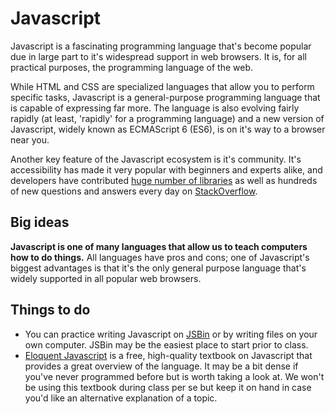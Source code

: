 # Javascript
Javascript is a fascinating programming language that's become popular due in large part to it's widespread support in web browsers. It is, for all practical purposes, the programming language of the web.

While HTML and CSS are specialized languages that allow you to perform specific tasks, Javascript is a general-purpose programming language that is capable of expressing far more. The language is also evolving fairly rapidly (at least, 'rapidly' for a programming language) and a new version of Javascript, widely known as ECMAScript 6 (ES6), is on it's way to a browser near you.

Another key feature of the Javascript ecosystem is it's community. It's accessibility has made it very popular with beginners and experts alike, and developers have contributed [huge number of libraries](https://www.npmjs.com/) as well as hundreds of new questions and answers every day on [StackOverflow](http://stackoverflow.com/tags).

## Big ideas
**Javascript is one of many languages that allow us to teach computers how to do things.** All languages have pros and cons; one of Javascript's biggest advantages is that it's the only general purpose language that's widely supported in all popular web browsers.

## Things to do
- You can practice writing Javascript on [JSBin](http://jsbin.com/?html,js,output) or by writing files on your own computer. JSBin may be the easiest place to start prior to class.
- [Eloquent Javascript](http://eloquentjavascript.net/) is a free, high-quality textbook on Javascript that provides a great overview of the language. It may be a bit dense if you've never programmed before but is worth taking a look at. We won't be using this textbook during class per se but keep it on hand in case you'd like an alternative explanation of a topic.